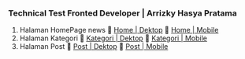 ### Technical Test Fronted Developer | Arrizky Hasya Pratama

1.  Halaman HomePage news
    🚀 [Home | Dektop](https://arrizkyhp.github.io/bandung-news-media/)
    🚀 [Home | Mobile](https://arrizkyhp.github.io/bandung-news-media/mobile.html)
2.  Halaman Kategori
    🚀 [Kategori | Dektop](https://arrizkyhp.github.io/bandung-news-media/kategori.html)
    🚀 [Kategori | Mobile](https://arrizkyhp.github.io/bandung-news-media/mobile_kategori.html)
3.  Halaman Post
    🚀 [Post | Dektop](https://arrizkyhp.github.io/bandung-news-media/post.html)
    🚀 [Post | Mobile](https://arrizkyhp.github.io/bandung-news-media/mobile_post.html)
